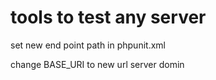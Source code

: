 # tools to test any server 

set new end point path in phpunit.xml

change BASE_URI to new url server domin